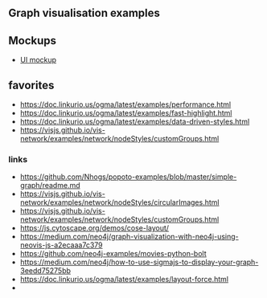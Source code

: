 Graph visualisation examples
---


## Mockups
- [UI mockup](https://app.moqups.com/eT5rqzznZZ/view/page/a8aba1f59)


## favorites
- <https://doc.linkurio.us/ogma/latest/examples/performance.html>
- <https://doc.linkurio.us/ogma/latest/examples/fast-highlight.html>
- <https://doc.linkurio.us/ogma/latest/examples/data-driven-styles.html>
- <https://visjs.github.io/vis-network/examples/network/nodeStyles/customGroups.html>


### links
- <https://github.com/Nhogs/popoto-examples/blob/master/simple-graph/readme.md>
- <https://visjs.github.io/vis-network/examples/network/nodeStyles/circularImages.html>
- <https://visjs.github.io/vis-network/examples/network/nodeStyles/customGroups.html>
- <https://js.cytoscape.org/demos/cose-layout/>
- <https://medium.com/neo4j/graph-visualization-with-neo4j-using-neovis-js-a2ecaaa7c379>
- <https://github.com/neo4j-examples/movies-python-bolt>
- <https://medium.com/neo4j/how-to-use-sigmajs-to-display-your-graph-3eedd75275bb>
- <https://doc.linkurio.us/ogma/latest/examples/layout-force.html>
- 
